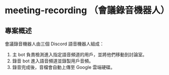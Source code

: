 # meeting-recording （會議錄音機器人）

## 專案概述
會議錄音機器人由三個 Discord 語音機器人組成：
1. 主 bot 負責檢測進入指定語音頻道的用戶，並將他們移動到討論室。
2. 錄音 bot 進入語音頻道並錄製用戶音頻。
3. 錄音完成後，音檔會自動上傳至 Google 雲端硬碟。

